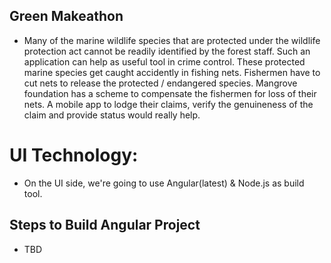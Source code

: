 ## Green Makeathon
- Many of the marine wildlife species that are protected under the wildlife protection act cannot be readily identified by the forest staff. Such an application can help as useful tool in crime control. 
 These protected marine species get caught accidently in fishing nets. Fishermen have to cut nets to release the protected / endangered species. Mangrove foundation has a scheme to compensate the fishermen for loss of their nets. A mobile app to lodge their claims, verify the genuineness of the claim and provide status would really help.

# UI Technology:
- On the UI side, we're going to use Angular(latest) & Node.js as build tool.

## Steps to Build Angular Project
- TBD
